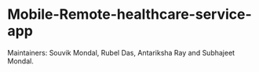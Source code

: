 # Mobile-Remote-healthcare-service-app

Maintainers: Souvik Mondal, Rubel Das, Antariksha Ray and Subhajeet Mondal.
